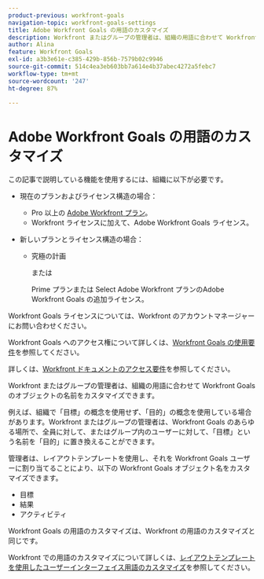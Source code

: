 ```yaml
---
product-previous: workfront-goals
navigation-topic: workfront-goals-settings
title: Adobe Workfront Goals の用語のカスタマイズ
description: Workfront またはグループの管理者は、組織の用語に合わせて Workfront Goals のオブジェクトの名前をカスタマイズできます。
author: Alina
feature: Workfront Goals
exl-id: a3b3e61e-c385-429b-856b-7579b02c9946
source-git-commit: 514c4ea3eb603bb7a614e4b37abec4272a5febc7
workflow-type: tm+mt
source-wordcount: '247'
ht-degree: 87%

---
```


# Adobe Workfront Goals の用語のカスタマイズ

この記事で説明している機能を使用するには、組織に以下が必要です。

* 現在のプランおよびライセンス構造の場合：

   * Pro 以上の [Adobe Workfront プラン](https://www.workfront.com/plans)。
   * Workfront ライセンスに加えて、Adobe Workfront Goals ライセンス。

* 新しいプランとライセンス構造の場合：

   * 究極の計画

     または

     Prime プランまたは Select Adobe Workfront プランのAdobe Workfront Goals の追加ライセンス。

Workfront Goals ライセンスについては、Workfront のアカウントマネージャーにお問い合わせください。

Workfront Goals へのアクセス権について詳しくは、[Workfront Goals の使用要件](/help/quicksilver/workfront-goals/goal-management/access-needed-for-wf-goals.md)を参照してください。

詳しくは、[Workfront ドキュメントのアクセス要件](/help/quicksilver/administration-and-setup/add-users/access-levels-and-object-permissions/access-level-requirements-in-documentation.md)を参照してください。

Workfront またはグループの管理者は、組織の用語に合わせて Workfront Goals のオブジェクトの名前をカスタマイズできます。

例えば、組織で「目標」の概念を使用せず、「目的」の概念を使用している場合があります。Workfront またはグループの管理者は、Workfront Goals のあらゆる場所で、全員に対して、またはグループ内のユーザーに対して、「目標」という名前を「目的」に置き換えることができます。

管理者は、レイアウトテンプレートを使用し、それを Workfront Goals ユーザーに割り当てることにより、以下の Workfront Goals オブジェクト名をカスタマイズできます。

* 目標
* 結果
* アクティビティ

Workfront Goals の用語のカスタマイズは、Workfront の用語のカスタマイズと同じです。

Workfront での用語のカスタマイズについて詳しくは、[レイアウトテンプレートを使用したユーザーインターフェイス用語のカスタマイズ](../../administration-and-setup/customize-workfront/use-layout-templates/customize-terminology.md)を参照してください。
